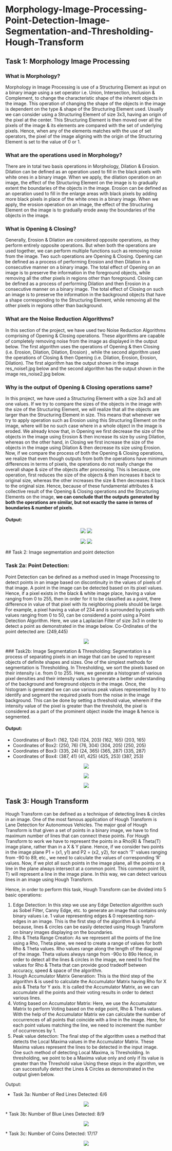 # Morphology-Image-Processing-Point-Detection-Image-Segmentation-and-Thresholding-Hough-Transform

## Task 1: Morphology Image Processing 

### What is Morphology?
Morphology in Image Processing is use of a Structuring Element as input on a binary image using a set operator i.e. Union, Intersection, Inclusion & Complement, to change the characteristic shape of the inherent objects in the image.
This operation of changing the shape of the objects in the image is dependent on the type & shape of the Structuring Element used. Usually we can consider using a Structuring Element of size 3x3, having an origin of the pixel at the center. This Structuring Element is then moved over all the pixels of the image & its elements are compared with the set of underlying pixels. Hence, when any of the elements matches with the use of set operators, the pixel of the image aligning with the origin of the Structuring Element is set to the value of 0 or 1.

### What are the operations used in Morphology?
There are in total two basis operations in Morphology, Dilation & Erosion.
Dilation can be defined as an operation used to fill in the black pixels with white ones in a binary image. When we apply, the dilation operation on an image, the effect of the Structuring Element on the image is to gradually extent the boundaries of the objects in the image.
Erosion can be defined as an operation used to fill in the enlarge areas with black pixels by adding more black pixels in place of the white ones in a binary image. When we apply, the erosion operation on an image, the effect of the Structuring Element on the image is to gradually erode away the boundaries of the objects in the image.

### What is Opening & Closing? 
Generally, Erosion & Dilation are considered opposite operations, as they perform entirely opposite operations. But when both the operations are used together, we can perform multiple functions such as removing noise from the image. Two such operations are Opening & Closing.
Opening can be defined as a process of performing Erosion and then Dilation in a consecutive manner on a binary image. The total effect of Opening on an image is to preserve the information in the foreground objects, while removing all the other pixels in regions other than foreground.
Closing can be defined as a process of performing Dilation and then Erosion in a consecutive manner on a binary image. The total effect of Closing on such an image is to preserve the information in the background objects that have a shape corresponding to the Structuring Element, while removing all the other pixels in regions other than background.

### What are the Noise Reduction Algorithms?
In this section of the project, we have used two Noise Reduction Algorithms comprising of Opening & Closing operations. These algorithms are capable of completely removing noise from the image as displayed in the output below. The first algorithm uses the operations of Opening & then Closing (i.e. Erosion, Dilation, Dilation, Erosion) , while the second algorithm used the operations of  Closing & then Opening (i.e. Dilation, Erosion, Erosion, Dilation). The first algorithm has the output shown in the image res_noise1.jpg below and the second algorithm has the output shown in the image res_noise2.jpg below.

### Why is the output of Opening & Closing operations same?
In this project, we have used a Structuring Element with a size 3x3 and all one values. If we try to compare the sizes of the objects in the image with the size of the Structuring Element, we will realize that all the objects are larger than the Structuring Element in size. This means that whenever we try to apply operation such as Erosion using this Structuring Element on the image, where will be no such case where in a whole object in the image is eroded.
We already know that, in Opening we first decrease the size of the objects in the image using Erosion & then increase its size by using Dilation, whereas on the other hand, in Closing we first increase the size of the objects in the image using Dilation & then decrease its size using Erosion.
Now, if we compare the process of both the Opening & Closing operations, we realize that even though outputs from both the operations have minimum differences in terms of pixels, the operations do not really change the overall shape & size of the objects after processing. This is because, one operation, first reduces the size of the objects & then increases it back to original size, whereas the other increases the size & then decreases it back to the original size.
Hence, because of these fundamental attributes & collective result of the Opening & Closing operations and the Structuring Elements on the image, **we can conclude that the outputs generated by both the operations are similar, but not exactly the same in terms of boundaries & number of pixels**. 

#### Output:
<p align="center">
<img src="Image/1.png">
<img src="Image/2.png">
</p>
<p align="center">
<img src="Image/3.png">
<img src="Image/4.png">
</p>
## Task 2: Image segmentation and point detection 

### Task 2a: Point Detection:
Point Detection can be defined as a method used in Image Processing to detect points in an image based on discontinuity in the values of pixels of that image. A point in the image can be detected based on its pixel values. 
Hence, if a pixel exists in the black & white image place, having a value ranging from 0 to 255, then in order for it to be classified as a point, there difference in value of that pixel with its neighboring pixels should be large.
For example, a pixel having a value of 234 and is surrounded by pixels with values ranging from 0 to 50, can be considered a point using a Point Detection Algorithm. Here, we use a Laplacian Filter of size 3x3 in order to detect a point as demonstrated in the image below.
Co-Ordinates of the point detected are: (249,445)
<p align="center">
<img src="Image/5.png">
</p> 
### Task2b: Image Segmentation & Thresholding:
Segmentation is a process of separating pixels in an image that can be used to represent objects of definite shapes and sizes. One of the simplest methods for segmentation is Thresholding. In Thresholding, we sort the pixels based on their intensity i.e. from 0 to 255. Here, we generate a histogram of various pixel densities and their intensity values to generate a better understanding of the background and foreground objects in the image. 
Once, the histogram is generated we can use various peak values represented by it to identify and segment the required pixels from the noise in the image background. This can be done by setting a threshold value, wherein if the intensity value of the pixel is greater than the threshold, the pixel is considered as a part of the prominent object inside the image & hence is segmented.

#### Output:
* Coordinates of Box1: (162, 124) (124, 203) (162, 165) (203, 165)
* Coordinates of Box2: (250, 76) (76, 304) (304, 205) (250, 205)
* Coordinates of Box3: (335, 24) (24, 365) (365, 287) (335, 287) 
* Coordinates of Box4: (387, 41) (41, 425) (425, 253) (387, 253) 
 
<p align="center">
<img src="Image/6.png">
</p> 
<p align="center">
<img src="Image/7.png">
</p>
<p align="center">
<img src="Image/8.png">
</p>
 
## Task 3: Hough Transform 

Hough Transform can be defined as a technique of detecting lines & circles in an image. One of the most famous application of Hough Transform is Lane Detection for Autonomous Vehicles.
The major goal of Hough Transform is that given a set of points in a binary image, we have to find maximum number of lines that can connect these points. For Hough Transform to work we have to represent the points in a Rho(R) & Theta(T) image plane, rather than in a X & Y plane. Hence, if we consider two points in the image plane P1 = (x1, y1) and P2 = (x2, y2), for each ‘T’ values ranging from -90 to 89, etc., we need to calculate the values of corresponding ‘R’ values.
Now, if we plot all such points in the image plane, all the points on a line in the plane always intersect at a common point. This common point (R, T) will represent a line in the image plane. In this way, we can detect various lines in an image using Hough Transform.

Hence, in order to perform this task, Hough Transform can be divided into 5 basic operations:
1. Edge Detection:
In this step we use any Edge Detection algorithm such as Sobel Filter, Canny Edge, etc. to generate an image that contains only binary values i.e. 1 value representing edges & 0 representing non-edges in an image. This is the first step of the algorithm & is helpful because, lines & circles can be easily detected using Hough Transform on binary images displaying on the boundaries.
2. Rho & Theta Range Creation:
As we represent all the points of the line using a Rho, Theta plane, we need to create a range of values for both Rho & Theta values. Rho values range along the length of the diagonal of the image. Theta values always range from -90o to 89o Hence, in order to detect all the lines & circles in the image, we need to find the values for Rho & Theta that can provide good tradeoff between accuracy, speed & space of the algorithm.
3. Hough Accumulator Matrix Generation:
This is the third step of the algorithm & is used to calculate the Accumulator Matrix having Rho for X axis & Theta for Y axis. It is called the Accumulator Matrix, as we can accumulate all the points and their voting results in order to detect various lines.
4. Voting based on Accumulator Matrix:
Here, we use the Accumulator Matrix to perform Voting based on the edge point, Rho & Theta values. With the help of the Accumulator Matrix we can calculate the number of occurrences of all points that coincide with a line in the image. Here, for each point values matching the line, we need to increment the number of occurrences by 1.
5. Peak value detection:
The final step of the algorithm uses a method that detects the Local Maxima values in the Accumulator Matrix. These Maxima values represent the lines to be detected in the input image. One such method of detecting Local Maxima, is Thresholding. In thresholding, we point to be a Maxima value only and only if its value is greater than the Threshold value
Using these steps in the algorithm, we can successfully detect the Lines & Circles as demonstrated in the output given below.

Output:
* Task 3a: Number of Red Lines Detected: 6/6
<p align="center">
<img src="Image/9.png">
</p>
* Task 3b: Number of Blue Lines Detected: 8/9
<p align="center">
<img src="Image/10.png">
</p>
* Task 3c: Number of Coins Detected: 17/17
<p align="center">
<img src="Image/11.png">
</p>
